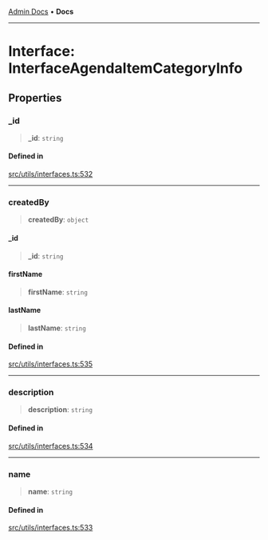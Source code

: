 [Admin Docs](/) • **Docs**

***

# Interface: InterfaceAgendaItemCategoryInfo

## Properties

### \_id

> **\_id**: `string`

#### Defined in

[src/utils/interfaces.ts:532](https://github.com/PalisadoesFoundation/talawa-admin/blob/main/src/utils/interfaces.ts#L532)

***

### createdBy

> **createdBy**: `object`

#### \_id

> **\_id**: `string`

#### firstName

> **firstName**: `string`

#### lastName

> **lastName**: `string`

#### Defined in

[src/utils/interfaces.ts:535](https://github.com/PalisadoesFoundation/talawa-admin/blob/main/src/utils/interfaces.ts#L535)

***

### description

> **description**: `string`

#### Defined in

[src/utils/interfaces.ts:534](https://github.com/PalisadoesFoundation/talawa-admin/blob/main/src/utils/interfaces.ts#L534)

***

### name

> **name**: `string`

#### Defined in

[src/utils/interfaces.ts:533](https://github.com/PalisadoesFoundation/talawa-admin/blob/main/src/utils/interfaces.ts#L533)
